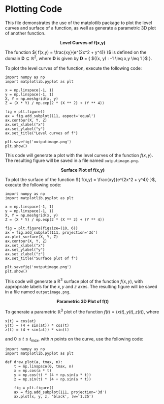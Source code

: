 # Plotting Code

This file demonstrates the use of the matplotlib package to plot the level curves and surface of a function, as well as generate a parametric 3D plot of another function.

$$\textbf{Level Curves of f(x,y)}$$

The function ${ f(x,y) = \frac{xy}{e^(2x^2 + y^4)} }$ is defined on the domain ${ \mathbf{D} ⊆ \mathbb{R}^2 }$, where ${ \mathbf{D} }$ is given by ${ \mathbf{D} }$ = { ${(x, y) : -1 \leq x,y \leq 1 \}$ }.

To plot the level curves of the function, execute the following code:

```
import numpy as np
import matplotlib.pyplot as plt

x = np.linspace(-1, 1)
y = np.linspace(-1, 1)
X, Y = np.meshgrid(x, y)
Z = (X * Y) / np.exp(2 * (X ** 2) + (Y ** 4))

fig = plt.figure()
ax = fig.add_subplot(111, aspect='equal')
ax.contour(X, Y, Z)
ax.set_xlabel("x")
ax.set_ylabel("y")
ax.set_title("Level curves of f")

plt.savefig('outputimage.png')
plt.show()
```

This code will generate a plot with the level curves of the function $f(x,y)$. The resulting figure will be saved in a file named `outputimage.png`.

$$\textbf{Surface Plot of f(x,y)}$$

To plot the surface of the function ${ f(x,y) = \frac{xy}{e^(2x^2 + y^4)} }$, execute the following code:

```
import numpy as np
import matplotlib.pyplot as plt

x = np.linspace(-1, 1)
y = np.linspace(-1, 1)
X, Y = np.meshgrid(x, y)
Z = (X * Y) / np.exp(2 * (X ** 2) + (Y ** 4))

fig = plt.figure(figsize=(10, 6))
ax = fig.add_subplot(111, projection='3d')
ax.plot_surface(X, Y, Z)
ax.contour(X, Y, Z)
ax.set_xlabel("x")
ax.set_ylabel("y")
ax.set_zlabel("z")
ax.set_title("Surface plot of f")

plt.savefig('outputimage.png')
plt.show()
```

This code will generate a $\mathbb{R}^3$ surface plot of the function $f(x,y)$, with appropriate labels for the $x, y$ and $z$ axes. The resulting figure will be saved in a file named `outputimage.png`.

$$\textbf{Parametric 3D Plot of f(t)}$$

To generate a parametric $\mathbb{R}^3$ plot of the function $f(t) = (x(t), y(t), z(t))$, where

```
x(t) = cos(at)
y(t) = (4 + sin(at)) * cos(t)
z(t) = (4 + sin(at)) * sin(t)
```

and ${ 0 \leq t \leq t_{max} }$, with $n$ points on the curve, use the following code:

```
import numpy as np
import matplotlib.pyplot as plt

def draw_plot(a, tmax, n):
    t = np.linspace(0, tmax, n)
    x = np.cos(a * t)
    y = np.cos(t) * (4 + np.sin(a * t))
    z = np.sin(t) * (4 + np.sin(a * t))
    
    fig = plt.figure()
    ax = fig.add_subplot(111, projection='3d')
    ax.plot(x, y, z, 'black', lw='1.25')
```


